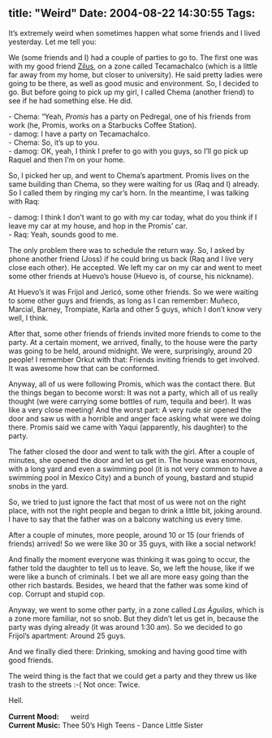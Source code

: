 title: "Weird"
Date: 2004-08-22 14:30:55
Tags: 
---
<p>It&#8217;s extremely weird when sometimes happen what some friends and I lived yesterday. Let me tell you:</p>

<p>We (some friends and I) had a couple of parties to go to. The first one was with my good friend <a href="http://zilus.evolucionlinux.com/">Zilus</a>, on a zone called Tecamachalco (which is a little far away from my home, but closer to university). He said pretty ladies were going to be there, as well as good music and environment. So, I decided to go. But before going to pick up my girl, I called Chema (another friend) to see if he had something else. He did.</p>

<p>- Chema: &#8220;Yeah, <em>Promis</em> has a party on Pedregal, one of his friends from work (he, Promis, works on a Starbucks Coffee Station).<br/>
- damog: I have a party on Tecamachalco.<br/>
- Chema: So, it&#8217;s up to you.<br/>
- damog: OK, yeah, I think I prefer to go with you guys, so I&#8217;ll go pick up Raquel and then I&#8217;m on your home.</p>

<p>So, I picked her up, and went to Chema&#8217;s apartment. Promis lives on the same building than Chema, so they were waiting for us (Raq and I) already. So I called them by ringing my car&#8217;s horn. In the meantime, I was talking with Raq:</p>

<p>- damog: I think I don&#8217;t want to go with my car today, what do you think if I leave my car at my house, and hop in the Promis&#8217; car.<br/>
- Raq: Yeah, sounds good to me.</p>

<p>The only problem there was to schedule the return way. So, I asked by phone another friend (Joss) if he could bring us back (Raq and I live very close each other). He accepted. We left my car on my car and went to meet some other friends at Huevo&#8217;s house (Huevo is, of course, his nickname).</p>

<p>At Huevo&#8217;s it was Frijol and Jericó, some other friends. So we were waiting to some other guys and friends, as long as I can remember: Muñeco, Marcial, Barney, Trompiate, Karla and other 5 guys, which I don&#8217;t know very well, I think.</p>

<p>After that, some other friends of friends invited more friends to come to the party. At a certain moment, we arrived, finally, to the house were the party was going to be held, around midnight. We were, surprisingly, around 20 people! I remember Orkut with that: Friends inviting friends to get involved. It was awesome how that can be conformed.</p>

<p>Anyway, all of us were following Promis, which was the contact there. But the things began to become worst: It was not a party, which all of us really thought (we were carrying some bottles of rum, tequila and beer). It was like a very close meeting! And the worst part: A very rude sir opened the door and saw us with a horrible and anger face asking what were we doing there. Promis said we came with Yaqui (apparently, his daughter) to the party.</p>

<p>The father closed the door and went to talk with the girl. After a couple of minutes, she opened the door and let us get in. The house was enormous, with a long yard and even a swimming pool (it is not very common to have a swimming pool in Mexico City) and a bunch of young, bastard and stupid snobs in the yard.</p>

<p>So, we tried to just ignore the fact that most of us were not on the right place, with not the right people and began to drink a little bit, joking around. I have to say that the father was on a balcony watching us every time.</p>

<p>After a couple of minutes, more people, around 10 or 15 (our friends of friends) arrived! So we were like 30 or 35 guys, with like a social network!</p>

<p>And finally the moment everyone was thinking it was going to occur, the father told the daughter to tell us to leave. So, we left the house, like if we were like a bunch of criminals. I bet we all are more easy going than the other rich bastards. Besides, we heard that the father was some kind of cop. Corrupt and stupid cop.</p>

<p>Anyway, we went to some other party, in a zone called <em>Las Águilas</em>, which is a zone more familiar, not so snob. But they didn&#8217;t let us get in, because the party was dying already (it was around 1:30 am). So we decided to go Frijol&#8217;s apartment: Around 25 guys.</p>

<p>And we finally died there: Drinking, smoking and having good time with good friends.</p>

<p>The weird thing is the fact that we could get a party and they threw us like trash to the streets :-( Not once: Twice.</p>

<p>Hell.</p>

<p><strong>Current Mood:</strong> <img width="15" height="15" src="http://stat.livejournal.com/img/mood/growf/smileys/weird.gif"/> weird<br/><strong>Current Music:</strong> Thee 50&#8217;s High Teens - Dance Little Sister</p>
